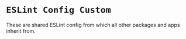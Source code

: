 # `ESLint Config Custom`

These are shared ESLint config from which all other packages and apps inherit from.

